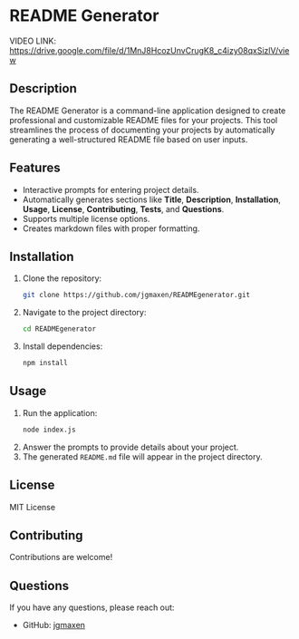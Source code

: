 # README Generator

VIDEO LINK:
https://drive.google.com/file/d/1MnJ8HcozUnvCrugK8_c4izy08qxSizlV/view

## Description
The README Generator is a command-line application designed to create professional and customizable README files for your projects. This tool streamlines the process of documenting your projects by automatically generating a well-structured README file based on user inputs.

## Features
- Interactive prompts for entering project details.
- Automatically generates sections like **Title**, **Description**, **Installation**, **Usage**, **License**, **Contributing**, **Tests**, and **Questions**.
- Supports multiple license options.
- Creates markdown files with proper formatting.

## Installation
1. Clone the repository:
   ```bash
   git clone https://github.com/jgmaxen/READMEgenerator.git
   ```
2. Navigate to the project directory:
   ```bash
   cd READMEgenerator
   ```
3. Install dependencies:
   ```bash
   npm install
   ```

## Usage
1. Run the application:
   ```bash
   node index.js
   ```
2. Answer the prompts to provide details about your project.
3. The generated `README.md` file will appear in the project directory.

## License
MIT License

## Contributing
Contributions are welcome! 

## Questions
If you have any questions, please reach out:
- GitHub: [jgmaxen](https://github.com/jgmaxen)

